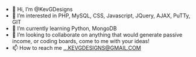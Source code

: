 - 👋 Hi, I’m @KevGDesigns
- 👀 I’m interested in PHP, MySQL, CSS, Javascript, JQuery, AJAX, PuTTy, GIT
- 🌱 I’m currently learning Python, MongoDB
- 💞️ I’m looking to collaborate on anything that would generate passive income, or coding boards, come to me with your ideas!
- 📫 How to reach me ...KEVGDESIGNS@GMAIL.COM

<!---
KevGDesigns/KevGDesigns is a ✨ special ✨ repository because its `README.md` (this file) appears on your GitHub profile.
You can click the Preview link to take a look at your changes.
--->
